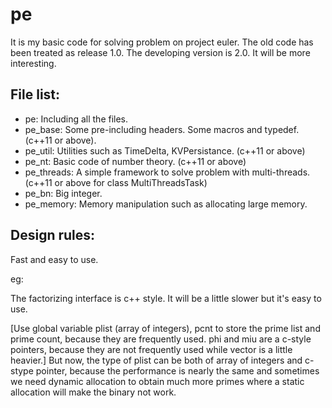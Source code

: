 pe
==

It is my basic code for solving problem on project euler.
The old code has been treated as release 1.0.
The developing version is 2.0. It will be more interesting.


File list:
-----------

* pe: Including all the files.
* pe_base: Some pre-including headers. Some macros and typedef. (c++11 or above).
* pe_util: Utilities such as TimeDelta, KVPersistance. (c++11 or above)
* pe_nt: Basic code of number theory. (c++11 or above)
* pe_threads: A simple framework to solve problem with multi-threads. (c++11 or above for class MultiThreadsTask)
* pe_bn: Big integer.
* pe_memory: Memory manipulation such as allocating large memory.


Design rules:
--------------------
Fast and easy to use.

eg:

The factorizing interface is c++ style. It will be a little slower but it's easy to use.

[Use global variable plist (array of integers), pcnt to store the prime list and prime count, because they are frequently used. phi and miu are a c-style pointers, because they are not frequently used while vector<int> is a little heavier.] But now, the type of plist can be both of array of integers and c-stype pointer, because the performance is nearly the same and sometimes we need dynamic allocation to obtain much more primes where a static allocation will make the binary not work.
